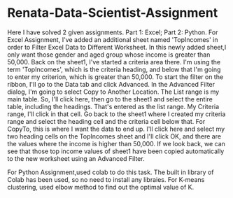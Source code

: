 # Renata-Data-Scientist-Assignment
Here I have solved 2 given assignments.  Part 1: Excel; Part 2: Python.
                                                                                                                                       For Excel Assignment, I've added an additional sheet named 'TopIncomes' in order to Filter Excel Data to Different Worksheet.
In this newly added sheet,I only want those gender and aged group whose income is greater than 50,000. Back on the sheet1, I've started a criteria area there. I'm using the term 'TopIncomes', which is the criteria heading, and below that I'm going to enter my criterion, which is greater than 50,000.
To start the filter on the ribbon, I'll go to the Data tab and click Advanced. In the Advanced Filter dialog, I'm going to select Copy to Another Location. The List range is my main table. So, I'll click here, then go to the sheet1 and select the entire table, including the headings. That's entered as the list range. My Criteria range, I'll click in that cell. Go back to the  sheet1  where I created my criteria range and select the heading cell and the criteria cell below that. For CopyTo, this is where I want the data to end up. I'll click here and select my two heading cells on the TopIncomes sheet and I'll click OK, and there are the values where the income is higher than 50,000. If we look back, we can see that  those top income values of sheet1 have been copied automatically to the new worksheet using an Advanced Filter.




For Python Assignment,used colab to do this task. The built in library of Colab has been used, so no need to install any libraies.
For K-means clustering, used elbow method to find out the optimal value of K.





